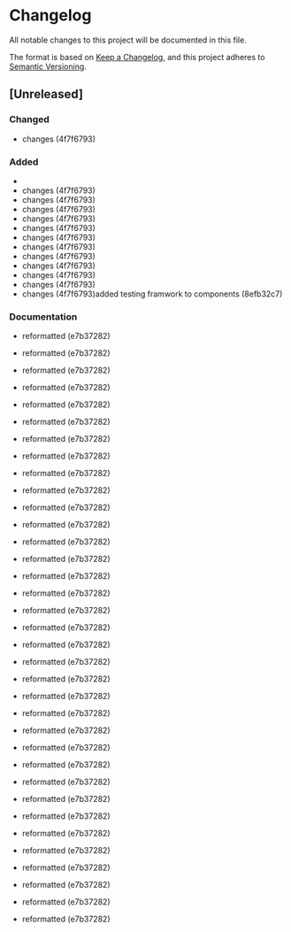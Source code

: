 # Changelog

All notable changes to this project will be documented in this file.

The format is based on [Keep a Changelog](https://keepachangelog.com/en/1.0.0/),
and this project adheres to [Semantic Versioning](https://semver.org/spec/v2.0.0.html).

## [Unreleased]


### Changed

- changes (4f7f6793)

### Added

- 
- changes (4f7f6793)
- changes (4f7f6793)
- changes (4f7f6793)
- changes (4f7f6793)
- changes (4f7f6793)
- changes (4f7f6793)
- changes (4f7f6793)
- changes (4f7f6793)
- changes (4f7f6793)
- changes (4f7f6793)
- changes (4f7f6793)
- changes (4f7f6793)added testing framwork to components (8efb32c7)

### Documentation

- reformatted (e7b37282)

- reformatted (e7b37282)
- reformatted (e7b37282)
- reformatted (e7b37282)
- reformatted (e7b37282)
- reformatted (e7b37282)
- reformatted (e7b37282)
- reformatted (e7b37282)
- reformatted (e7b37282)
- reformatted (e7b37282)
- reformatted (e7b37282)
- reformatted (e7b37282)
- reformatted (e7b37282)
- reformatted (e7b37282)
- reformatted (e7b37282)
- reformatted (e7b37282)
- reformatted (e7b37282)
- reformatted (e7b37282)
- reformatted (e7b37282)
- reformatted (e7b37282)
- reformatted (e7b37282)
- reformatted (e7b37282)
- reformatted (e7b37282)
- reformatted (e7b37282)
- reformatted (e7b37282)
- reformatted (e7b37282)
- reformatted (e7b37282)
- reformatted (e7b37282)
- reformatted (e7b37282)
- reformatted (e7b37282)
- reformatted (e7b37282)
- reformatted (e7b37282)
- reformatted (e7b37282)
- reformatted (e7b37282)
- reformatted (e7b37282)